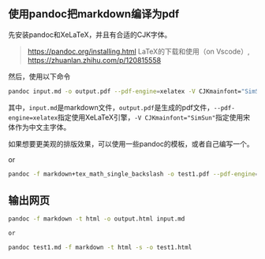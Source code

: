 

## 使用pandoc把markdown编译为pdf

先安装pandoc和XeLaTeX，并且有合适的CJK字体。

> https://pandoc.org/installing.html
> LaTeX的下载和使用（on Vscode）, https://zhuanlan.zhihu.com/p/120815558

然后，使用以下命令
```bash
pandoc input.md -o output.pdf --pdf-engine=xelatex -V CJKmainfont="SimSun"
```

其中，`input.md`是markdown文件，`output.pdf`是生成的pdf文件，`--pdf-engine=xelatex`指定使用XeLaTeX引擎，`-V CJKmainfont="SimSun"`指定使用宋体作为中文主字体。

如果想要更美观的排版效果，可以使用一些pandoc的模板，或者自己编写一个。

or


```bash
pandoc -f markdown+tex_math_single_backslash -o test1.pdf --pdf-engine=pdflatex
```


## 输出网页

```bash
pandoc -f markdown -t html -o output.html input.md

or

pandoc test1.md -f markdown -t html -s -o test1.html
```